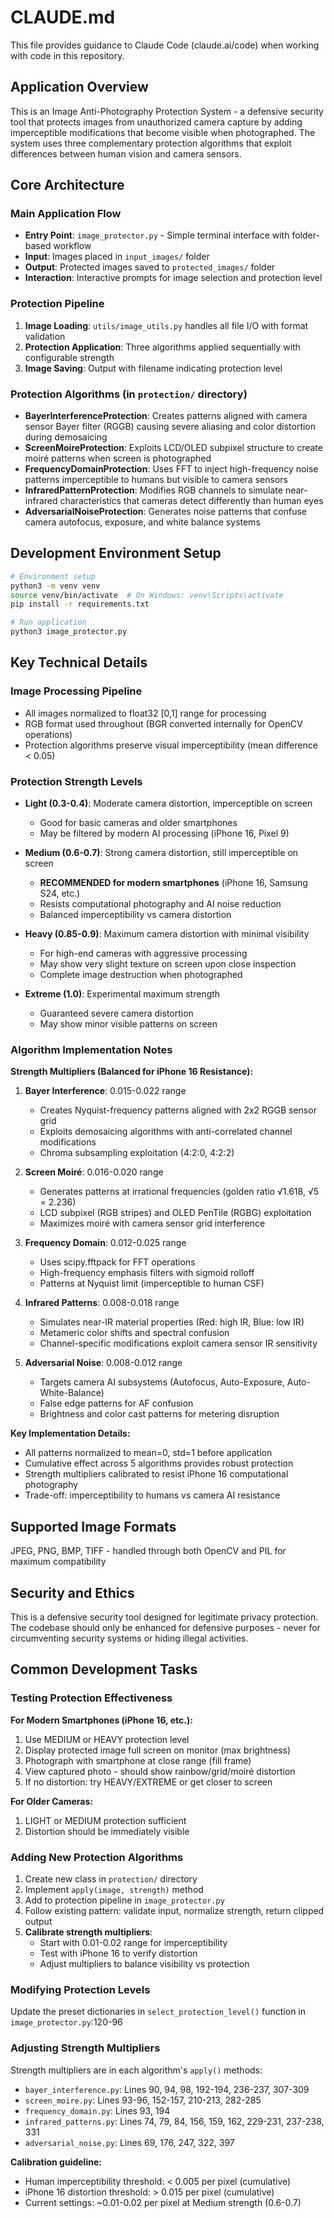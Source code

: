 # CLAUDE.md

This file provides guidance to Claude Code (claude.ai/code) when working with code in this repository.

## Application Overview

This is an Image Anti-Photography Protection System - a defensive security tool that protects images from unauthorized camera capture by adding imperceptible modifications that become visible when photographed. The system uses three complementary protection algorithms that exploit differences between human vision and camera sensors.

## Core Architecture

### Main Application Flow
- **Entry Point**: `image_protector.py` - Simple terminal interface with folder-based workflow
- **Input**: Images placed in `input_images/` folder
- **Output**: Protected images saved to `protected_images/` folder
- **Interaction**: Interactive prompts for image selection and protection level

### Protection Pipeline
1. **Image Loading**: `utils/image_utils.py` handles all file I/O with format validation
2. **Protection Application**: Three algorithms applied sequentially with configurable strength
3. **Image Saving**: Output with filename indicating protection level

### Protection Algorithms (in `protection/` directory)
- **BayerInterferenceProtection**: Creates patterns aligned with camera sensor Bayer filter (RGGB) causing severe aliasing and color distortion during demosaicing
- **ScreenMoireProtection**: Exploits LCD/OLED subpixel structure to create moiré patterns when screen is photographed
- **FrequencyDomainProtection**: Uses FFT to inject high-frequency noise patterns imperceptible to humans but visible to camera sensors
- **InfraredPatternProtection**: Modifies RGB channels to simulate near-infrared characteristics that cameras detect differently than human eyes
- **AdversarialNoiseProtection**: Generates noise patterns that confuse camera autofocus, exposure, and white balance systems

## Development Environment Setup

```bash
# Environment setup
python3 -m venv venv
source venv/bin/activate  # On Windows: venv\Scripts\activate
pip install -r requirements.txt

# Run application
python3 image_protector.py
```

## Key Technical Details

### Image Processing Pipeline
- All images normalized to float32 [0,1] range for processing
- RGB format used throughout (BGR converted internally for OpenCV operations)
- Protection algorithms preserve visual imperceptibility (mean difference < 0.05)

### Protection Strength Levels
- **Light (0.3-0.4)**: Moderate camera distortion, imperceptible on screen
  - Good for basic cameras and older smartphones
  - May be filtered by modern AI processing (iPhone 16, Pixel 9)

- **Medium (0.6-0.7)**: Strong camera distortion, still imperceptible on screen
  - **RECOMMENDED for modern smartphones** (iPhone 16, Samsung S24, etc.)
  - Resists computational photography and AI noise reduction
  - Balanced imperceptibility vs camera distortion

- **Heavy (0.85-0.9)**: Maximum camera distortion with minimal visibility
  - For high-end cameras with aggressive processing
  - May show very slight texture on screen upon close inspection
  - Complete image destruction when photographed

- **Extreme (1.0)**: Experimental maximum strength
  - Guaranteed severe camera distortion
  - May show minor visible patterns on screen

### Algorithm Implementation Notes

**Strength Multipliers (Balanced for iPhone 16 Resistance):**

1. **Bayer Interference**: 0.015-0.022 range
   - Creates Nyquist-frequency patterns aligned with 2x2 RGGB sensor grid
   - Exploits demosaicing algorithms with anti-correlated channel modifications
   - Chroma subsampling exploitation (4:2:0, 4:2:2)

2. **Screen Moiré**: 0.016-0.020 range
   - Generates patterns at irrational frequencies (golden ratio √1.618, √5 = 2.236)
   - LCD subpixel (RGB stripes) and OLED PenTile (RGBG) exploitation
   - Maximizes moiré with camera sensor grid interference

3. **Frequency Domain**: 0.012-0.025 range
   - Uses scipy.fftpack for FFT operations
   - High-frequency emphasis filters with sigmoid rolloff
   - Patterns at Nyquist limit (imperceptible to human CSF)

4. **Infrared Patterns**: 0.008-0.018 range
   - Simulates near-IR material properties (Red: high IR, Blue: low IR)
   - Metameric color shifts and spectral confusion
   - Channel-specific modifications exploit camera sensor IR sensitivity

5. **Adversarial Noise**: 0.008-0.012 range
   - Targets camera AI subsystems (Autofocus, Auto-Exposure, Auto-White-Balance)
   - False edge patterns for AF confusion
   - Brightness and color cast patterns for metering disruption

**Key Implementation Details:**
- All patterns normalized to mean=0, std=1 before application
- Cumulative effect across 5 algorithms provides robust protection
- Strength multipliers calibrated to resist iPhone 16 computational photography
- Trade-off: imperceptibility to humans vs camera AI resistance

## Supported Image Formats
JPEG, PNG, BMP, TIFF - handled through both OpenCV and PIL for maximum compatibility

## Security and Ethics
This is a defensive security tool designed for legitimate privacy protection. The codebase should only be enhanced for defensive purposes - never for circumventing security systems or hiding illegal activities.

## Common Development Tasks

### Testing Protection Effectiveness
**For Modern Smartphones (iPhone 16, etc.):**
1. Use MEDIUM or HEAVY protection level
2. Display protected image full screen on monitor (max brightness)
3. Photograph with smartphone at close range (fill frame)
4. View captured photo - should show rainbow/grid/moiré distortion
5. If no distortion: try HEAVY/EXTREME or get closer to screen

**For Older Cameras:**
1. LIGHT or MEDIUM protection sufficient
2. Distortion should be immediately visible

### Adding New Protection Algorithms
1. Create new class in `protection/` directory
2. Implement `apply(image, strength)` method
3. Add to protection pipeline in `image_protector.py`
4. Follow existing pattern: validate input, normalize strength, return clipped output
5. **Calibrate strength multipliers**:
   - Start with 0.01-0.02 range for imperceptibility
   - Test with iPhone 16 to verify distortion
   - Adjust multipliers to balance visibility vs protection

### Modifying Protection Levels
Update the preset dictionaries in `select_protection_level()` function in `image_protector.py`:120-96

### Adjusting Strength Multipliers
Strength multipliers are in each algorithm's `apply()` methods:
- `bayer_interference.py`: Lines 90, 94, 98, 192-194, 236-237, 307-309
- `screen_moire.py`: Lines 93-96, 152-157, 210-213, 282-285
- `frequency_domain.py`: Lines 93, 194
- `infrared_patterns.py`: Lines 74, 79, 84, 156, 159, 162, 229-231, 237-238, 331
- `adversarial_noise.py`: Lines 69, 176, 247, 322, 397

**Calibration guideline:**
- Human imperceptibility threshold: < 0.005 per pixel (cumulative)
- iPhone 16 distortion threshold: > 0.015 per pixel (cumulative)
- Current settings: ~0.01-0.02 per pixel at Medium strength (0.6-0.7)